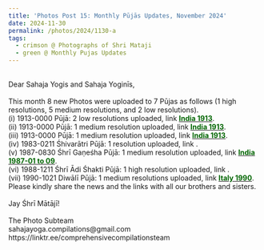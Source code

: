 ```yaml
---
title: 'Photos Post 15: Monthly Pūjās Updates, November 2024'
date: 2024-11-30
permalink: /photos/2024/1130-a
tags:
  - crimson @ Photographs of Shri Mataji
  - green @ Monthly Pujas Updates
---
```


<p>
<br>
Dear Sahaja Yogis and Sahaja Yoginīs,<br>
<br>
This month 8 new Photos were uploaded to 7 Pūjas as follows (1 high resolutions, 5 medium resolutions, and 2 low resolutions).<br>
(i) 1913-0000 Pūjā: 2 low resolutions uploaded, link <a href="https://eternalmoments.smugmug.com/Countries/India/1913"> <font color="DarkGreen"><b>India 1913</b></font></a>.<br>
(ii) 1913-0000 Pūjā: 1 medium resolution uploaded, link <a href="https://eternalmoments.smugmug.com/Countries/India/1913"> <font color="DarkGreen"><b>India 1913</b></font></a>.<br>
(iii) 1913-0000 Pūjā: 1 medium resolution uploaded, link <a href="https://eternalmoments.smugmug.com/Countries/India/1913"> <font color="DarkGreen"><b>India 1913</b></font></a>.<br>
(iv) 1983-0211 Śhivarātri Pūjā: 1 resolution uploaded, link <a href="https://eternalmoments.smugmug.com/Countries/India/1983"> <font color="DarkGreen"><b></b></font></a>.<br>
(v) 1987-0830 Śhrī Gaṇeśha Pūjā: 1 medium resolution uploaded, link <a href="https://eternalmoments.smugmug.com/Countries/India/1987-01-to-09"> <font color="DarkGreen"><b>India 1987-01 to 09</b></font></a>.<br>
(vi) 1988-1211 Śhrī Ādi Śhakti Pūjā: 1 high resolution uploaded, link <a href="https://eternalmoments.smugmug.com/Countries/"> <font color="DarkGreen"><b></b></font></a>.<br>
(vii) 1990-1021 Diwālī Pūjā: 1 medium resolutions uploaded, link <a href="https://eternalmoments.smugmug.com/Countries/Italy/1990"> <font color="DarkGreen"><b>Italy 1990</b></font></a>.<br>
Please kindly share the news and the links with all our brothers and sisters.<br>
<br>
Jay Śhrī Mātājī!<br>
<br>
The Photo Subteam<br>
sahajayoga.compilations@gmail.com<br>
https://linktr.ee/comprehensivecompilationsteam<br>
</p>